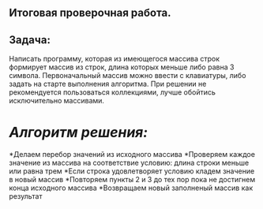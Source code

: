 ## Итоговая проверочная работа.
## Задача:
Написать программу, которая из имеющегося массива строк формирует массив из строк, длина которых меньше либо равна 3 символа. Первоначальный массив можно ввести с клавиатуры, либо задать на старте выполнения алгоритма. При решении не рекомендуется пользоваться коллекциями, лучше обойтись исключительно массивами.

# *Алгоритм решения:*
*Делаем перебор значений из исходного массива
*Проверяем каждое значение из массива на соответствие условию: длина строки меньше или равна трем
*Если строка удовлетворяет условию кладем значение в новый массив
*Повторяем пункты 2 и 3 до тех пор пока не достигнем конца исходного массива
*Возвращаем новый заполненый массив как результат

